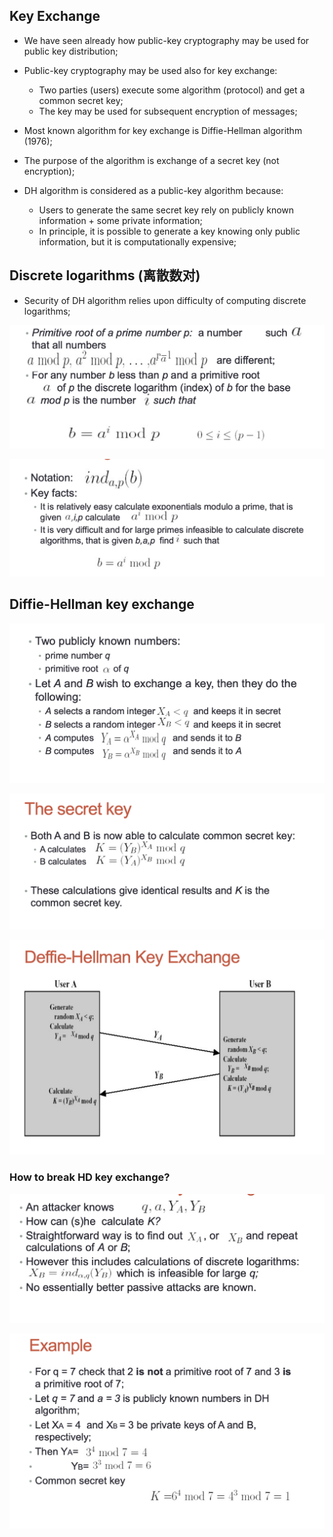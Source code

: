 ## Key Exchange

- We have seen already how public-key cryptography may be used for public key distribution;
- Public-key cryptography may be used also for key exchange:

  - Two parties (users) execute some algorithm (protocol) and get a common secret key;
  - The key may be used for subsequent encryption of messages;

- Most known algorithm for key exchange is Diffie-Hellman algorithm (1976);
- The purpose of the algorithm is exchange of a secret key (not encryption);
- DH algorithm is considered as a public-key algorithm because:
  - Users to generate the same secret key rely on publicly known information + some private information;
  - In principle, it is possible to generate a key knowing only public information, but it is computationally expensive;

## Discrete logarithms (离散数对)

- Security of DH algorithm relies upon difficulty of computing discrete logarithms;

![Discrete logarithms 1](image-14.png)

![Discrete logarithms 1](image-15.png)

## Diffie-Hellman key exchange

![Diffie-Hellman key exchange](image-16.png)

![The secret key](image-17.png)

![The process of Deffie-Hellman Key Exchange](image-18.png)

### How to break HD key exchange?

![How to break HD key exchange](image-19.png)

![Example](image-20.png)
